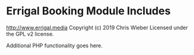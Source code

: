 # Errigal Booking Module Includes #
http://www.errigal.media
Copyright (c) 2019 Chris Wieber
Licensed under the GPL v2 license.

Additional PHP functionality goes here.